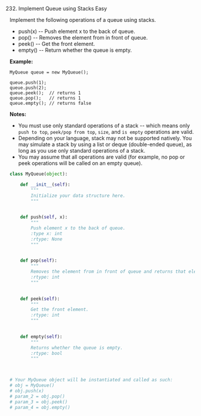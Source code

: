 232. Implement Queue using Stacks
Easy

Implement the following operations of a queue using stacks.

- push(x) -- Push element x to the back of queue.
- pop() -- Removes the element from in front of queue.
- peek() -- Get the front element.
- empty() -- Return whether the queue is empty.

**Example:** <br>
```
MyQueue queue = new MyQueue();

queue.push(1);
queue.push(2);  
queue.peek();  // returns 1
queue.pop();   // returns 1
queue.empty(); // returns false
```

**Notes:**
- You must use only standard operations of a stack -- 
which means only `push to top`, `peek/pop from top`, `size`, and `is empty` operations are valid.
- Depending on your language, stack may not be supported natively. 
You may simulate a stack by using a list or deque (double-ended queue), 
as long as you use only standard operations of a stack.
- You may assume that all operations are valid (for example, no pop or peek operations 
will be called on an empty queue).

```python
class MyQueue(object):

    def __init__(self):
        """
        Initialize your data structure here.
        """
        

    def push(self, x):
        """
        Push element x to the back of queue.
        :type x: int
        :rtype: None
        """
        

    def pop(self):
        """
        Removes the element from in front of queue and returns that element.
        :rtype: int
        """
        

    def peek(self):
        """
        Get the front element.
        :rtype: int
        """
        

    def empty(self):
        """
        Returns whether the queue is empty.
        :rtype: bool
        """
        


# Your MyQueue object will be instantiated and called as such:
# obj = MyQueue()
# obj.push(x)
# param_2 = obj.pop()
# param_3 = obj.peek()
# param_4 = obj.empty()
```
